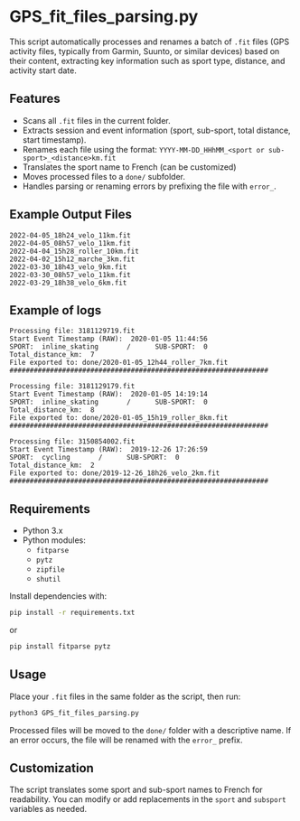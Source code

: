 # GPS_fit_files_parsing.py

This script automatically processes and renames a batch of `.fit` files (GPS activity files, typically from Garmin, Suunto, or similar devices) based on their content, extracting key information such as sport type, distance, and activity start date.

## Features
- Scans all `.fit` files in the current folder.
- Extracts session and event information (sport, sub-sport, total distance, start timestamp).
- Renames each file using the format:
  `YYYY-MM-DD_HHhMM_<sport or sub-sport>_<distance>km.fit`
- Translates the sport name to French (can be customized)
- Moves processed files to a `done/` subfolder.
- Handles parsing or renaming errors by prefixing the file with `error_`.

## Example Output Files
```
2022-04-05_18h24_velo_11km.fit
2022-04-05_08h57_velo_11km.fit
2022-04-04_15h28_roller_10km.fit
2022-04-02_15h12_marche_3km.fit
2022-03-30_18h43_velo_9km.fit
2022-03-30_08h57_velo_11km.fit
2022-03-29_18h38_velo_6km.fit
```

## Example of logs
```
Processing file: 3181129719.fit
Start Event Timestamp (RAW):  2020-01-05 11:44:56
SPORT:  inline_skating       /      SUB-SPORT:  0
Total_distance_km:  7
File exported to: done/2020-01-05_12h44_roller_7km.fit
################################################################

Processing file: 3181129179.fit
Start Event Timestamp (RAW):  2020-01-05 14:19:14
SPORT:  inline_skating       /      SUB-SPORT:  0
Total_distance_km:  8
File exported to: done/2020-01-05_15h19_roller_8km.fit
################################################################

Processing file: 3150854002.fit
Start Event Timestamp (RAW):  2019-12-26 17:26:59
SPORT:  cycling       /      SUB-SPORT:  0
Total_distance_km:  2
File exported to: done/2019-12-26_18h26_velo_2km.fit
################################################################
```

## Requirements
- Python 3.x
- Python modules:
  - `fitparse`
  - `pytz`
  - `zipfile`
  - `shutil`

Install dependencies with:
```bash
pip install -r requirements.txt
```
or
```bash
pip install fitparse pytz
```

## Usage
Place your `.fit` files in the same folder as the script, then run:
```bash
python3 GPS_fit_files_parsing.py
```

Processed files will be moved to the `done/` folder with a descriptive name.
If an error occurs, the file will be renamed with the `error_` prefix.

## Customization
The script translates some sport and sub-sport names to French for readability.
You can modify or add replacements in the `sport` and `subsport` variables as needed.
